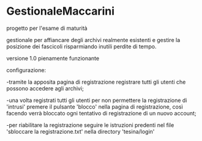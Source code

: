 # GestionaleMaccarini
progetto per l'esame di maturità

gestionale per affiancare degli archivi realmente esistenti e gestire la posizione dei fascicoli risparmiando inutili perdite di tempo.

versione 1.0 pienamente funzionante

configurazione:

-tramite la apposita pagina di registrazione registrare tutti gli utenti che possono accedere agli archivi;

-una volta registrati tutti gli utenti per non permettere la registrazione di 'intrusi' premere il pulsante 'blocco' nella pagina di registrazione, così facendo verrà bloccato ogni tentativo di registrazione di un nuovo account;

-per riabilitare la registrazione seguire le istruzioni predenti nel file 'sbloccare la registrazione.txt' nella directory 'tesina/login'

